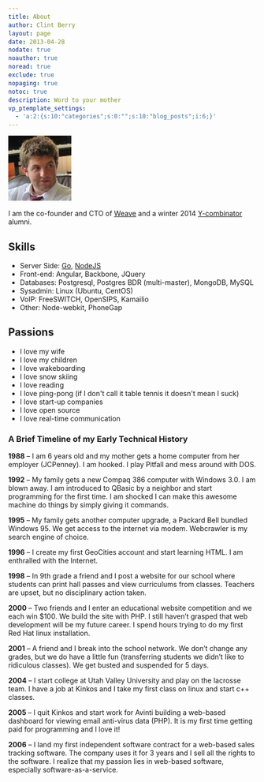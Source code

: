 ```yaml
---
title: About
author: Clint Berry
layout: page
date: 2013-04-28
nodate: true
noauthor: true
noread: true
exclude: true
nopaging: true
notoc: true
description: Word to your mother
vp_ptemplate_settings:
  - 'a:2:{s:10:"categories";s:0:"";s:10:"blog_posts";i:6;}'
---
```


<img src="/images/profile_photo.jpg" alt="profile_photo" width="128" height="132" />

I am the co-founder and CTO of [Weave][3] and a winter 2014 [Y-combinator][4] alumni.
  
## Skills

* Server Side: [Go][1], [NodeJS][2]
* Front-end: Angular, Backbone, JQuery
* Databases: Postgresql, Postgres BDR (multi-master), MongoDB, MySQL
* Sysadmin: Linux (Ubuntu, CentOS)
* VoIP: FreeSWITCH, OpenSIPS, Kamailio
* Other: Node-webkit, PhoneGap

## Passions

* I love my wife
* I love my children
* I love wakeboarding
* I love snow skiing
* I love reading
* I love ping-pong (if I don't call it table tennis it doesn't mean I suck)
* I love start-up companies
* I love open source
* I love real-time communication


### A Brief Timeline of my Early Technical History

**1988** &#8211; I am 6 years old and my mother gets a home computer from her employer (JCPenney). I am hooked. I play Pitfall and mess around with DOS.

**1992** &#8211; My family gets a new Compaq 386 computer with Windows 3.0. I am blown away. I am introduced to QBasic by a neighbor and start programming for the first time. I am shocked I can make this awesome machine do things by simply giving it commands.

**1995** &#8211; My family gets another computer upgrade, a Packard Bell bundled Windows 95. We get access to the internet via modem. Webcrawler is my search engine of choice.

**1996** &#8211; I create my first GeoCities account and start learning HTML. I am enthralled with the Internet.

**1998** &#8211; In 9th grade a friend and I post a website for our school where students can print hall passes and view curriculums from classes. Teachers are upset, but no disciplinary action taken.

**2000** &#8211; Two friends and I enter an educational website competition and we each win $100. We build the site with PHP. I still haven&#8217;t grasped that web development will be my future career. I spend hours trying to do my first Red Hat linux installation.

**2001** &#8211; A friend and I break into the school network. We don&#8217;t change any grades, but we do have a little fun (transferring students we didn&#8217;t like to ridiculous classes). We get busted and suspended for 5 days.

**2004** &#8211; I start college at Utah Valley University and play on the lacrosse team. I have a job at Kinkos and I take my first class on linux and start c++ classes.

**2005** &#8211; I quit Kinkos and start work for Avinti building a web-based dashboard for viewing email anti-virus data (PHP). It is my first time getting paid for programming and I love it!

**2006** &#8211; I land my first independent software contract for a web-based sales tracking software. The company uses it for 3 years and I sell all the rights to the software. I realize that my passion lies in web-based software, especially software-as-a-service.

 [1]: http://golang.org
 [2]: http://nodejs.org
 [3]: http://getweave.com
 [4]: https://www.ycombinator.com/